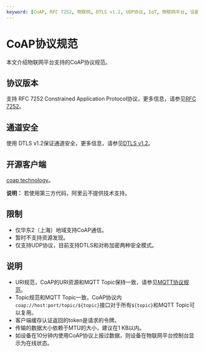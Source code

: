 ```yaml
---
keyword: [CoAP, RFC 7252, 物联网, DTLS v1.2, UDP协议, IoT, 物联网平台, 设备连接]
---
```


# CoAP协议规范

本文介绍物联网平台支持的CoAP协议规范。

## 协议版本

支持 RFC 7252 Constrained Application Protocol协议，更多信息，请参见[RFC 7252](http://tools.ietf.org/html/rfc7252)。

## 通道安全

使用 DTLS v1.2保证通道安全，更多信息，请参见[DTLS v1.2](https://tools.ietf.org/html/rfc6347)。

## 开源客户端

[coap technology](https://coap.technology/impls.html)。

**说明：** 若使用第三方代码，阿里云不提供技术支持。

## 限制

-   仅华东2（上海）地域支持CoAP通信。
-   暂时不支持资源发现。
-   仅支持UDP协议，目前支持DTLS和对称加密两种安全模式。

## 说明

-   URI规范，CoAP的URI资源和MQTT Topic保持一致，请参见[MQTT协议规范](/intl.zh-CN/设备接入/使用开放协议自主接入/MQTT协议接入/MQTT协议规范.md)。
-   Topic规范和MQTT Topic一致，CoAP协议内 `coap://host:port/topic/${topic}`接口对于所有`${topic}`和MQTT Topic可以复用。
-   客户端缓存认证返回的token是请求的令牌。
-   传输的数据大小依赖于MTU的大小，建议在1 KB以内。
-   如设备在10分钟内使用CoAP协议上报过数据，则设备在物联网平台控制台显示为在线状态。

